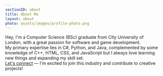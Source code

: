 ```yaml
---
sectionID: about
title: About Me
layout: about
photo: assets/images/profile-photo.png
---
```

Hey, I'm a Computer Science (BSc) graduate from City University of London, with a great passion for software and game development.<br />
My primary expertise lies in C#, Python, and Java, complemented by some knowledge of C++, HTML, CSS, and JavaScript but I always love learning new things and expanding my skill set.<br />
[Let's connect](#contact) — I'm excited to join this industry and contribute to creative projects!
